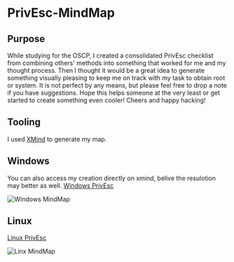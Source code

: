 # PrivEsc-MindMap
## Purpose
While studying for the OSCP, I created a consolidated PrivEsc checklist from combining others' methods into something that worked for me and my thought process. Then I thought it would be a great idea to generate something visually pleasing to keep me on track with my task to obtain root or system. It is not perfect by any means, but please feel free to drop a note if you have suggestions. Hope this helps someone at the very least or get started to create something even cooler! Cheers and happy hacking!

## Tooling
I used [XMind](https://www.xmind.net/) to generate my map.

## Windows
You can also access my creation directly on xmind, belive the resulotion may better as well. 
[Windows PrivEsc](http://www.xmind.net/m/YFFcN8)

![Windows MindMap](https://github.com/hxhBrofessor/PrivEsc-MindMap/blob/main/windows-mindMap.JPG)

## Linux 

[Linux PrivEsc](http://www.xmind.net/m/jR2UxW)

![Linx MindMap](https://github.com/hxhBrofessor/PrivEsc-MindMap/blob/main/Linux-Privesc.JPG)

